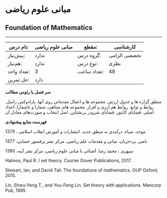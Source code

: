 # مبانی علوم ریاضی
## Foundation of Mathematics
_______________________________________________________________________________
| نام درس:    | مبانی علوم ریاضی | مقطع:       | کارشناسی     |
| ----------- | ---------------- | ----------- | ------------ |
| پیش‌نیاز:   | ندارد            | گروه درس:   | تخصصی الزامی |
| هم‌نیاز:    | ندارد            | نوع درس:    | نظری         |
| تعداد واحد: | 3                | تعداد ساعت: | 48           |
| حل تمرین:   |  دارد            |             |              |

**سر فصل یا رئوس مطالب**

منطق گزاره ها و جدول ارزش. مجموعه ها و اعمال مقدماتی روی آنها. پارادوکس راسل. روابط و توابع. روابط هم ارزی و افراز. مجموعه های متناهی، شمارا و ناشمارا. اعداد اصلی. قضایای کانتور. قضایای شرودر برنشتاین. اصل انتخاب و صورت‌های معادل آن.

**فهرست منابع پیشنهادی**

موحد، ضیاء، درآمدي به منطق جدید، انتشارات و آموزش انقلاب اسلامی ، 1379

ناصر، بردجربان. مبانی و مقدمات علم ریاضی، مرکز نشر پرفسور حسابی، 1377

سپهري ، محمد رضا. آشنائی با مبانی علوم ریاضی، مرکز نشر آینه، 1390

Halmos, Paul R. I set theory. Courier Dover Publications, 2017.

Stewart, Ian, and David Tall. The foundations of mathematics. OUP Oxford, 2015.

Lin, Shwu-Yeng T., and You-Feng Lin. Set theory with applications. Mancorp Pub, 1985.
